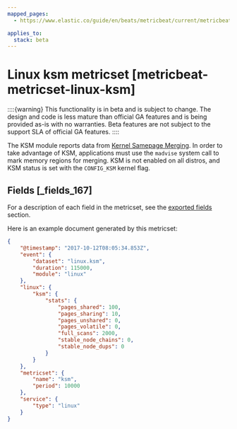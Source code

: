 ```yaml
---
mapped_pages:
  - https://www.elastic.co/guide/en/beats/metricbeat/current/metricbeat-metricset-linux-ksm.html

applies_to:
  stack: beta
---
```


# Linux ksm metricset [metricbeat-metricset-linux-ksm]

::::{warning}
This functionality is in beta and is subject to change. The design and code is less mature than official GA features and is being provided as-is with no warranties. Beta features are not subject to the support SLA of official GA features.
::::


The KSM module reports data from [Kernel Samepage Merging](https://www.kernel.org/doc/html/latest/admin-guide/mm/ksm.html). In order to take advantage of KSM, applications must use the `madvise` system call to mark memory regions for merging. KSM is not enabled on all distros, and KSM status is set with the `CONFIG_KSM` kernel flag.

## Fields [_fields_167]

For a description of each field in the metricset, see the [exported fields](/reference/metricbeat/exported-fields-linux.md) section.

Here is an example document generated by this metricset:

```json
{
    "@timestamp": "2017-10-12T08:05:34.853Z",
    "event": {
        "dataset": "linux.ksm",
        "duration": 115000,
        "module": "linux"
    },
    "linux": {
        "ksm": {
            "stats": {
                "pages_shared": 100,
                "pages_sharing": 10,
                "pages_unshared": 0,
                "pages_volatile": 0,
                "full_scans": 2000,
                "stable_node_chains": 0,
                "stable_node_dups": 0
            }
        }
    },
    "metricset": {
        "name": "ksm",
        "period": 10000
    },
    "service": {
        "type": "linux"
    }
}
```


